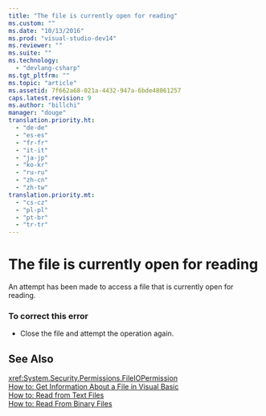 ```yaml
---
title: "The file is currently open for reading"
ms.custom: ""
ms.date: "10/13/2016"
ms.prod: "visual-studio-dev14"
ms.reviewer: ""
ms.suite: ""
ms.technology: 
  - "devlang-csharp"
ms.tgt_pltfrm: ""
ms.topic: "article"
ms.assetid: 7f662a68-021a-4432-947a-6bde48061257
caps.latest.revision: 9
ms.author: "billchi"
manager: "douge"
translation.priority.ht: 
  - "de-de"
  - "es-es"
  - "fr-fr"
  - "it-it"
  - "ja-jp"
  - "ko-kr"
  - "ru-ru"
  - "zh-cn"
  - "zh-tw"
translation.priority.mt: 
  - "cs-cz"
  - "pl-pl"
  - "pt-br"
  - "tr-tr"
---
```

# The file is currently open for reading
An attempt has been made to access a file that is currently open for reading.  
  
### To correct this error  
  
-   Close the file and attempt the operation again.  
  
## See Also  
 <xref:System.Security.Permissions.FileIOPermission>   
 [How to: Get Information About a File in Visual Basic](http://msdn.microsoft.com/en-us/ca0720ec-f40e-4c11-9748-0ce1685c78f0)   
 [How to: Read from Text Files](../Topic/How%20to:%20Read%20From%20Text%20Files%20in%20Visual%20Basic.md)   
 [How to: Read From Binary Files](../Topic/How%20to:%20Read%20From%20Binary%20Files%20in%20Visual%20Basic.md)